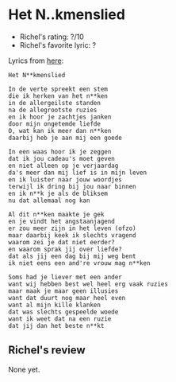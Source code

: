 # Het N..kmenslied

 * Richel's rating: ?/10
 * Richel's favorite lyric: ?

Lyrics from [here](https://github.com/richelbilderbeek/music/blob/master/HetNeukmenslied.md):

```
Het N**kmenslied

In de verte spreekt een stem
die ik herken van het n**ken
in de allergeilste standen
na de allegrootste ruzies
en ik hoor je zachtjes janken
door mijn ongetemde liefde
O, wat kan ik meer dan n**ken
daarbij heb je aan mij een goede

In een waas hoor ik je zeggen
dat ik jou cadeau's moet geven
en niet alleen op je verjaardag
da's meer dan mij lief is in mijn leven
en ik luister naar jouw woordjes
terwijl ik dring bij jou naar binnen
en ik n**k je als de bliksem
nu dat allemaal nog kan

Al dit n**ken maakte je gek
en je vindt het angstaanjagend
er zou meer zijn in het leven (ofzo)
maar daarbij keek ik slechts vragend
waarom zei je dat niet eerder?
en waarom sprak jij over liefde?
dat als jij een dag bij mij weg bent
ik niet eens een and're vrouw mag n**ken

Soms had je liever met een ander
want wij hebben best wel heel erg vaak ruzies
maar maak je maar geen illusies
want dat duurt nog maar heel even
want al mijn kille klanken
dat was slechts gespeelde woede
want ik weet dat na een ruzie
dat jij dan het beste n**kt
```


## Richel's review

None yet.
